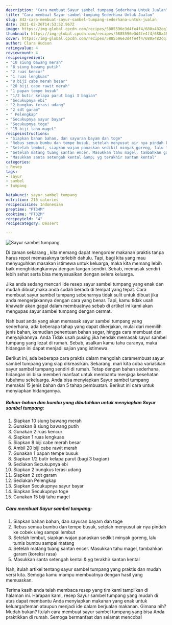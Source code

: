```yaml
---
description: "Cara membuat Sayur sambel tumpang Sederhana Untuk Jualan"
title: "Cara membuat Sayur sambel tumpang Sederhana Untuk Jualan"
slug: 842-cara-membuat-sayur-sambel-tumpang-sederhana-untuk-jualan
date: 2021-02-26T14:53:52.967Z
image: https://img-global.cpcdn.com/recipes/5885596e3d4fe4f4/680x482cq70/sayur-sambel-tumpang-foto-resep-utama.jpg
thumbnail: https://img-global.cpcdn.com/recipes/5885596e3d4fe4f4/680x482cq70/sayur-sambel-tumpang-foto-resep-utama.jpg
cover: https://img-global.cpcdn.com/recipes/5885596e3d4fe4f4/680x482cq70/sayur-sambel-tumpang-foto-resep-utama.jpg
author: Clara Hudson
ratingvalue: 4
reviewcount: 4
recipeingredient:
- "10 siung bawang merah"
- "8 siung bawang putih"
- "2 ruas kencur"
- "1 ruas lengkuas"
- "8 biji cabe merah besar"
- "20 biji cabe rawit merah"
- "1 papan tempe busuk"
- "1/2 butir kelapa parut bagi 3 bagian"
- "Secukupnya ebi"
- "2 bungkus terasi udang"
- "2 sdt garam"
- " Pelengkap"
- "Secukupnya sayur bayar"
- "Secukupnya toge"
- "15 biji tahu magel"
recipeinstructions:
- "Siapkan bahan bahan, dan sayuran bayam dan toge"
- "Rebus semua bumbu dan tempe busuk, setelah menyusut air nya pindah ke cobek uleg sampai lembut"
- "Setelah lembut, siapkan wajan panaskan sedikit minyak goreng, lalu tumis bumbu sampai matang"
- "Setelah matang tuang santan encer. Masukkan tahu magel, tambahkan garam (koreksi rasa)"
- "Masukkan santa setengah kental &amp; yg terakhir santan kental"
categories:
- Resep
tags:
- sayur
- sambel
- tumpang

katakunci: sayur sambel tumpang 
nutrition: 216 calories
recipecuisine: Indonesian
preptime: "PT34M"
cooktime: "PT32M"
recipeyield: "4"
recipecategory: Dessert

---
```



![Sayur sambel tumpang](https://img-global.cpcdn.com/recipes/5885596e3d4fe4f4/680x482cq70/sayur-sambel-tumpang-foto-resep-utama.jpg)

Di zaman  sekarang , kita memang dapat mengorder makanan praktis tanpa harus repot memasaknya terlebih dahulu. Tapi, bagi kita yang mau menyuguhkan masakan istimewa untuk keluarga, maka kita memang lebih baik menghidangkannya dengan tangan sendiri. Sebab, memasak sendiri lebih sehat serta bisa menyesuaikan dengan selera keluarga.

Jika anda sedang mencari ide resep sayur sambel tumpang yang enak dan mudah dibuat,maka anda sudah berada di tempat yang tepat. Cara membuat sayur sambel tumpang  sebenarnya tidak sulit untuk dibuat jika anda mengerjakannya dengan cara yang benar. Tapi, kamu tidak usah khawatir akan gagal dalam membuatnya 
sebab di artikel ini kami akan mengupas sayur sambel tumpang dengan cermat.  



Nah buat anda yang akan memasak sayur sambel tumpang yang sederhana, ada beberapa tahap yang dapat dikerjakan, mulai dari memilih jenis bahan, kemudian penentuan bahan segar, hingga cara membuat dan menyajikannya. Anda Tidak usah pusing jika hendak memasak sayur sambel tumpang yang lezat di rumah. Sebab, asalkan kamu  tahu caranya, maka hidangan ini dapat menjadi sajian yang istimewa.

Berikut ini, ada beberapa cara praktis  dalam mengolah caramembuat sayur sambel tumpang yang siap dikreasikan. Sekarang, mari kita coba variasikan sayur sambel tumpang sendiri di rumah. Tetap dengan bahan sederhana, hidangan ini bisa memberi manfaat untuk membantu menjaga kesehatan tubuhmu sekeluarga. Anda bisa menyiapkan Sayur sambel tumpang memakai 15 jenis bahan dan 5 tahap pembuatan. Berikut ini cara untuk menyiapkan hidangannya.

<!--inarticleads1-->

##### Bahan-bahan dan bumbu yang dibutuhkan untuk menyiapkan Sayur sambel tumpang:

1. Siapkan 10 siung bawang merah
1. Gunakan 8 siung bawang putih
1. Gunakan 2 ruas kencur
1. Siapkan 1 ruas lengkuas
1. Siapkan 8 biji cabe merah besar
1. Ambil 20 biji cabe rawit merah
1. Gunakan 1 papan tempe busuk
1. Siapkan 1/2 butir kelapa parut (bagi 3 bagian)
1. Sediakan Secukupnya ebi
1. Siapkan 2 bungkus terasi udang
1. Siapkan 2 sdt garam
1. Sediakan  Pelengkap
1. Siapkan Secukupnya sayur bayar
1. Siapkan Secukupnya toge
1. Gunakan 15 biji tahu magel




<!--inarticleads2-->

##### Cara membuat Sayur sambel tumpang:

1. Siapkan bahan bahan, dan sayuran bayam dan toge
1. Rebus semua bumbu dan tempe busuk, setelah menyusut air nya pindah ke cobek uleg sampai lembut
1. Setelah lembut, siapkan wajan panaskan sedikit minyak goreng, lalu tumis bumbu sampai matang
1. Setelah matang tuang santan encer. Masukkan tahu magel, tambahkan garam (koreksi rasa)
1. Masukkan santa setengah kental &amp; yg terakhir santan kental




Nah, itulah artikel tentang  sayur sambel tumpang  yang praktis dan mudah versi kita. Semoga kamu mampu membuatnya dengan hasil yang memuaskan. 

Terima kasih anda telah membaca resep yang tim kami tampilkan di halaman ini. Harapan kami, resep  Sayur sambel tumpang yang mudah di atas dapat membantu Anda menyiapkan makanan yang enak untuk keluarga/teman ataupun menjadi ide dalam berjualan makanan. Gimana nih? Mudah bukan? Itulah cara membuat sayur sambel tumpang yang bisa Anda praktikkan di rumah. Semoga bermanfaat dan selamat mencoba!


